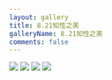 ```yaml
---
layout: gallery
title: 8.21知性之美
galleryName: 8.21知性之美
comments: false
---
```


<style>
#l_main {
  max-width: calc(100% - 1 * 240px);
  padding-left: 0px;
  float: left;
  -webkit-box-ordinal-group: 2;
  -moz-box-ordinal-group: 2;
  -ms-flex-order: 2;
  -webkit-order: 2;
  order: 2;
}
#l_main.no_sidebar {
    width: 100%;
    padding-right: 0;
    margin: auto;
}
#bottom {
  display: none;
}
#post-body p {
  display:flex;
  flex-wrap: wrap;
}
#post-body p img {
  width: 48%;
  margin: 5px;
}
</style>

![](https://gcore.jsdelivr.net/gh/txw1314/blog-img@main/晚晚晚儿呀/2022/8.21知性之美/202210062132396.jpg)
![](https://gcore.jsdelivr.net/gh/txw1314/blog-img@main/晚晚晚儿呀/2022/8.21知性之美/202210062132395.jpg)
![](https://gcore.jsdelivr.net/gh/txw1314/blog-img@main/晚晚晚儿呀/2022/8.21知性之美/202210062132394.jpg)
![](https://gcore.jsdelivr.net/gh/txw1314/blog-img@main/晚晚晚儿呀/2022/8.21知性之美/202210062132393.jpg)
